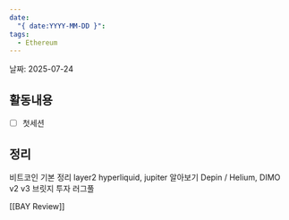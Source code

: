 ```yaml
---
date:
  "{ date:YYYY-MM-DD }": 
tags:
  - Ethereum
---
```



날짜: 2025-07-24

## 활동내용
- [ ] 첫세션




## 정리
비트코인 기본 정리
layer2 
hyperliquid, jupiter 알아보기
Depin / Helium, DIMO
v2 v3
브릿지 투자
러그풀




[[BAY Review]]